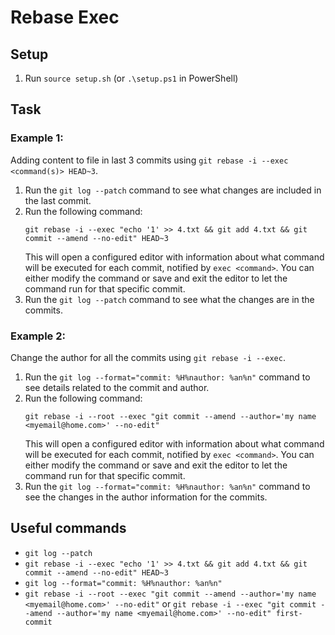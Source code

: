 # Rebase Exec

## Setup

1. Run `source setup.sh` (or `.\setup.ps1` in PowerShell)

## Task

### Example 1:
Adding content to file in last 3 commits using `git rebase -i --exec <command(s)> HEAD~3`.

1. Run the `git log --patch` command to see what changes are included in the last commit.
2. Run the following command:
   ```
   git rebase -i --exec "echo '1' >> 4.txt && git add 4.txt && git commit --amend --no-edit" HEAD~3
   ```
   This will open a configured editor with information about what command will be executed for each commit, notified by `exec <command>`. You can either modify the command or save and exit the editor to let the command run for that specific commit.
3. Run the `git log --patch` command to see what the changes are in the commits.

### Example 2:
Change the author for all the commits using `git rebase -i --exec`.

1. Run the `git log --format="commit: %H%nauthor: %an%n"` command to see details related to the commit and author.
2. Run the following command:
   ```
   git rebase -i --root --exec "git commit --amend --author='my name <myemail@home.com>' --no-edit"
   ```
   This will open a configured editor with information about what command will be executed for each commit, notified by `exec <command>`. You can either modify the command or save and exit the editor to let the command run for that specific commit.
3. Run the `git log --format="commit: %H%nauthor: %an%n"` command to see the changes in the author information for the commits.

## Useful commands

- `git log --patch`
- `git rebase -i --exec "echo '1' >> 4.txt && git add 4.txt && git commit --amend --no-edit" HEAD~3`
- `git log --format="commit: %H%nauthor: %an%n"`
- `git rebase -i --root --exec "git commit --amend --author='my name <myemail@home.com>' --no-edit"` or `git rebase -i --exec "git commit --amend --author='my name <myemail@home.com>' --no-edit" first-commit`